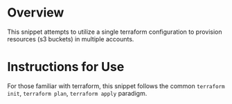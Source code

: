 # Overview

This snippet attempts to utilize a single terraform configuration to provision resources (s3 buckets) in multiple accounts.

# Instructions for Use

For those familiar with terraform, this snippet follows the common `terraform init`, `terraform plan`, `terraform apply` paradigm.
